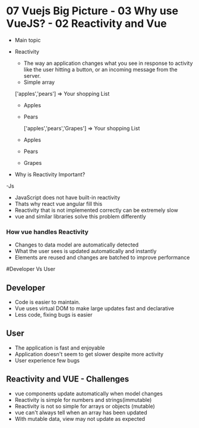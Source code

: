 # 07 Vuejs Big Picture - 03 Why use VueJS? - 02 Reactivity and Vue

- Main topic
- Reactivity
	- The way an application changes what you see in response to activity like the user hitting a button, or an incoming message from the server.
	- Simple array

	['apples','pears'] => Your shopping List

	* Apples
	* Pears


		['apples','pears','Grapes'] => Your shopping List

	* Apples
	* Pears
	* Grapes

- Why is Reactivity Important?

-Js
 - JavaScript does not have built-in reactivity
 - Thats why react vue angular fill this
- Reactivity that is not implemented correctly can be extremely slow
- vue and similar libraries solve this problem differently

### How vue handles Reactivity
- Changes to data model are automatically detected
- What the user sees is updated automatically and instantly
- Elements are reused and changes are batched to improve performance


#Developer Vs User

## Developer
- Code is easier to maintain.
- Vue uses virtual DOM to make large updates fast and declarative
- Less code, fixing bugs is easier

## User

- The application is fast and enjoyable
- Application doesn't seem to get slower despite more activity
- User experience few bugs


## Reactivity and VUE - Challenges

- vue components update automatically when model changes
- Reactivity is simple for numbers and strings(immutable)
- Reactivity is not so simple for arrays or objects (mutable)
- vue can't always tell when an array has been updated
- With mutable data, view may not update as expected